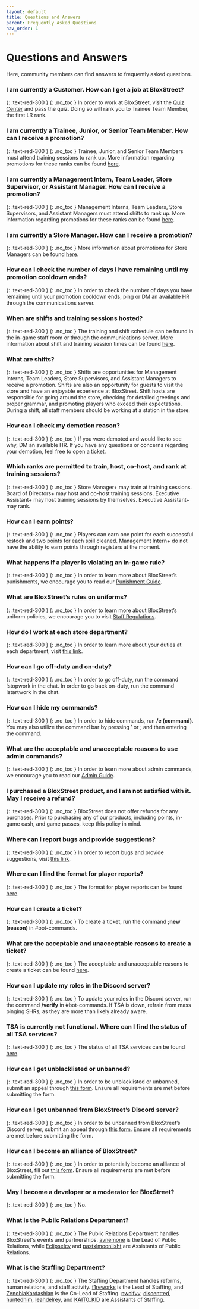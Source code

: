 ```yaml
---
layout: default
title: Questions and Answers
parent: Frequently Asked Questions
nav_order: 1
---
```


# Questions and Answers

Here, community members can find answers to frequently asked questions.

### I am currently a Customer. How can I get a job at BloxStreet?
{: .text-red-300 }
{: .no_toc }
In order to work at BloxStreet, visit the [Quiz Center](https://www.roblox.com/games/652098479/Quiz-Center) and pass the quiz. Doing so will rank you to Trainee Team Member, the first LR rank.

### I am currently a Trainee, Junior, or Senior Team Member. How can I receive a promotion?
{: .text-red-300 }
{: .no_toc }
Trainee, Junior, and Senior Team Members must attend training sessions to rank up. More information regarding promotions for these ranks can be found [here](https://support.bloxstreet.store/staff-information/staff-promotions.html#trainee-team-member-senior-team-member).

### I am currently a Management Intern, Team Leader, Store Supervisor, or Assistant Manager. How can I receive a promotion?
{: .text-red-300 }
{: .no_toc }
Management Interns, Team Leaders, Store Supervisors, and Assistant Managers must attend shifts to rank up. More information regarding promotions for these ranks can be found [here](https://support.bloxstreet.store/staff-information/staff-promotions.html#management-intern-assistant-manager).

### I am currently a Store Manager. How can I receive a promotion?
{: .text-red-300 }
{: .no_toc }
More information about promotions for Store Managers can be found [here](https://support.bloxstreet.store/staff-information/staff-promotions.html#store-manager-store-executive).

### How can I check the number of days I have remaining until my promotion cooldown ends? 
{: .text-red-300 }
{: .no_toc }
In order to check the number of days you have remaining until your promotion cooldown ends, ping or DM an available HR through the communications server.

### When are shifts and training sessions hosted? 
{: .text-red-300 }
{: .no_toc }
The training and shift schedule can be found in the in-game staff room or through the communications server. More information about shift and training session times can be found [here](https://support.bloxstreet.store/staff-information/shift-training-times.html).

### What are shifts?
{: .text-red-300 }
{: .no_toc }
Shifts are opportunities for Management Interns, Team Leaders, Store Supervisors, and Assistant Managers to receive a promotion. Shifts are also an opportunity for guests to visit the store and have an enjoyable experience at BloxStreet. Shift hosts are responsible for going around the store, checking for detailed greetings and proper grammar, and promoting players who exceed their expectations. During a shift, all staff members should be working at a station in the store.

### How can I check my demotion reason?
{: .text-red-300 }
{: .no_toc }
If you were demoted and would like to see why, DM an available HR. If you have any questions or concerns regarding your demotion, feel free to open a ticket. 

### Which ranks are permitted to train, host, co-host, and rank at training sessions? 
{: .text-red-300 }
{: .no_toc }
Store Manager+ may train at training sessions. Board of Directors+ may host and co-host training sessions. Executive Assistant+ may host training sessions by themselves. Executive Assistant+ may rank.

### How can I earn points? 
{: .text-red-300 }
{: .no_toc }
Players can earn one point for each successful restock and two points for each spill cleaned. Management Intern+ do not have the ability to earn points through registers at the moment. 

### What happens if a player is violating an in-game rule?
{: .text-red-300 }
{: .no_toc }
In order to learn more about BloxStreet’s punishments, we encourage you to read our [Punishment Guide](https://support.bloxstreet.store/guides/punishment-guide.html).

### What are BloxStreet’s rules on uniforms?
{: .text-red-300 }
{: .no_toc }
In order to learn more about BloxStreet’s uniform policies, we encourage you to visit [Staff Regulations](https://support.bloxstreet.store/staff-information/staff-regulations.html).

### How do I work at each store department?
{: .text-red-300 }
{: .no_toc }
In order to learn more about your duties at each department, visit [this link](https://support.bloxstreet.store/staff-information/store-jobs.html#store-departments).

### How can I go off-duty and on-duty?
{: .text-red-300 }
{: .no_toc }
In order to go off-duty, run the command !stopwork in the chat. In order to go back on-duty, run the command !startwork in the chat.

### How can I hide my commands?
{: .text-red-300 }
{: .no_toc }
In order to hide commands, run **/e (command)**. You may also utilize the command bar by pressing ’ or ; and then entering the command. 

### What are the acceptable and unacceptable reasons to use admin commands?
{: .text-red-300 }
{: .no_toc }
In order to learn more about admin commands, we encourage you to read our [Admin Guide](https://support.bloxstreet.store/guides/admin-guide.html).

### I purchased a BloxStreet product, and I am not satisfied with it. May I receive a refund?
{: .text-red-300 }
{: .no_toc }
BloxStreet does not offer refunds for any purchases. Prior to purchasing any of our products, including points, in-game cash, and game passes, keep this policy in mind.

### Where can I report bugs and provide suggestions? 
{: .text-red-300 }
{: .no_toc }
In order to report bugs and provide suggestions, visit [this link](https://discord.com/channels/323081832071561216/1022266747715330099).

### Where can I find the format for player reports?
{: .text-red-300 }
{: .no_toc }
The format for player reports can be found [here](https://support.bloxstreet.store/tickets/player-report-format.html).

### How can I create a ticket?
{: .text-red-300 }
{: .no_toc }
To create a ticket, run the command **;new (reason)** in #bot-commands.

### What are the acceptable and unacceptable reasons to create a ticket?
{: .text-red-300 }
{: .no_toc }
The acceptable and unacceptable reasons to create a ticket can be found [here](https://support.bloxstreet.store/tickets/ticket-creation-reasons.html).

### How can I update my roles in the Discord server?
{: .text-red-300 }
{: .no_toc }
To update your roles in the Discord server, run the command **/verify** in #bot-commands. If TSA is down, refrain from mass pinging SHRs, as they are more than likely already aware. 

### TSA is currently not functional. Where can I find the status of all TSA services?
{: .text-red-300 }
{: .no_toc }
The status of all TSA services can be found [here](https://status.bloxstreet.store/).

### How can I get unblacklisted or unbanned?
{: .text-red-300 }
{: .no_toc }
In order to be unblacklisted or unbanned, submit an appeal through [this form](https://bit.ly/blacklistbanappeals). Ensure all requirements are met before submitting the form.

### How can I get unbanned from BloxStreet’s Discord server? 
{: .text-red-300 }
{: .no_toc }
In order to be unbanned from BloxStreet’s Discord server, submit an appeal through [this form](https://bit.ly/discordbanappeals). Ensure all requirements are met before submitting the form. 

### How can I become an alliance of BloxStreet? 
{: .text-red-300 }
{: .no_toc }
In order to potentially become an alliance of BloxStreet, fill out [this form](https://bit.ly/bloxstreetallianceapplication). Ensure all requirements are met before submitting the form. 

### May I become a developer or a moderator for BloxStreet?
{: .text-red-300 }
{: .no_toc }
No.

### What is the Public Relations Department?
{: .text-red-300 }
{: .no_toc }
The Public Relations Department handles BloxStreet's events and partnerships. [avnemone](https://www.roblox.com/users/293019760/profile) is the Lead of Public Relations, while [EclipseIcy](https://www.roblox.com/users/1247632079/profile) and [pastxlmoonlixht](https://www.roblox.com/users/393587085/profile) are Assistants of Public Relations.

### What is the Staffing Department?  
{: .text-red-300 }
{: .no_toc }
The Staffing Department handles reforms, human relations, and staff activity. [f1reworks](https://www.roblox.com/users/842838904/profile) is the Lead of Staffing, and [ZenobiaKardashian](https://www.roblox.com/users/218713997/profile) is the Co-Lead of Staffing. [pwcifyy](https://www.roblox.com/users/376897159/profile), [discentted](https://www.roblox.com/users/84690789/profile), [huntedhim](https://www.roblox.com/users/366227557/profile), [Ieahdelrey](https://www.roblox.com/users/128130445/profile), and [KAIT0_KlD](https://www.roblox.com/users/1992149839/profile) are Assistants of Staffing.



